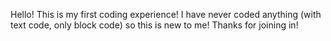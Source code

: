 Hello! This is my first coding experience! I have never coded anything (with text code, only block code) so this is new to me! Thanks for joining in!
